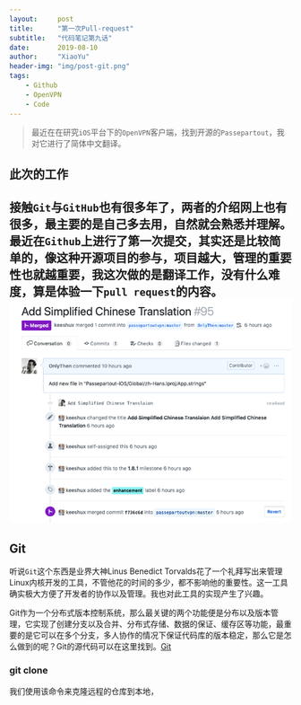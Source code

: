 ```yaml
---
layout:     post
title:      "第一次Pull-request"
subtitle:   "代码笔记第九话"
date:       2019-08-10
author:     "XiaoYu"
header-img: "img/post-git.png"
tags:
    - Github
    - OpenVPN
    - Code
---
```


> 最近在在研究`iOS`平台下的`OpenVPN`客户端，找到开源的`Passepartout`，我对它进行了简体中文翻译。

## 此次的工作

接触`Git`与`GitHub`也有很多年了，两者的介绍网上也有很多，最主要的是自己多去用，自然就会熟悉并理解。最近在`Github`上进行了第一次提交，其实还是比较简单的，像这种开源项目的参与，项目越大，管理的重要性也就越重要，我这次做的是翻译工作，没有什么难度，算是体验一下`pull request`的内容。
![request](/img/in_post/request.png)
---

## Git

听说`Git`这个东西是业界大神Linus Benedict Torvalds花了一个礼拜写出来管理Linux内核开发的工具，不管他花的时间的多少，都不影响他的重要性。这一工具确实极大方便了开发者的协作以及管理。我也对此工具的实现产生了兴趣。

Git作为一个分布式版本控制系统，那么最关键的两个功能便是分布以及版本管理，它实现了创建分支以及合并、分布式存储、数据的保证、缓存区等功能，最重要的是它可以在多个分支，多人协作的情况下保证代码库的版本稳定，那么它是怎么做到的呢？Git的源代码可以在这里找到。[Git](https://github.com/git/git)

### git clone

我们使用该命令来克隆远程的仓库到本地，



